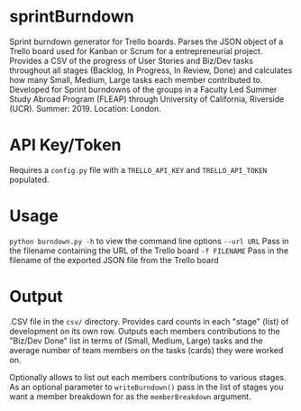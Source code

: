 # sprintBurndown
Sprint burndown generator for Trello boards. Parses the JSON object of a Trello board used for Kanban or Scrum for a entrepreneurial project. Provides a CSV of the progress of User Stories and Biz/Dev tasks throughout all stages (Backlog, In Progress, In Review, Done) and calculates how many Small, Medium, Large tasks each member contributed to. Developed for Sprint burndowns of the groups in a Faculty Led Summer Study Abroad Program (FLEAP) through University of California, Riverside (UCR). Summer: 2019. Location: London.

# API Key/Token
Requires a `config.py` file with a `TRELLO_API_KEY` and `TRELLO_API_TOKEN` populated. 

# Usage
`python burndown.py -h` to view the command line options
`--url URL` Pass in the filename containing the URL of the Trello board
`-f FILENAME` Pass in the filename of the exported JSON file from the Trello board

# Output
.CSV file in the `csv/` directory.
Provides card counts in each "stage" (list) of development on its own row. Outputs each members contributions to the "Biz/Dev Done" list in terms of (Small, Medium, Large) tasks and the average number of team members on the tasks (cards) they were worked on. 

Optionally allows to list out each members contributions to various stages. As an optional parameter to `writeBurndown()` pass in the list of stages you want a member breakdown for as the `memberBreakdown` argument.
